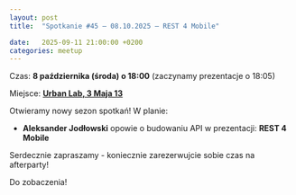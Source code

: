 ```yaml
---
layout: post
title:  "Spotkanie #45 – 08.10.2025 – REST 4 Mobile"

date:   2025-09-11 21:00:00 +0200
categories: meetup
---
```



Czas: **8 października (środa) o 18:00** (zaczynamy prezentacje o 18:05) 

Miejsce: **[Urban Lab, 3 Maja 13](https://goo.gl/maps/xfBVTXEWcyR3U9XcA)**


Otwieramy nowy sezon spotkań! W planie:
* **Aleksander Jodłowski** opowie o budowaniu API w prezentacji: **REST 4 Mobile**

Serdecznie zapraszamy - koniecznie zarezerwujcie sobie czas na afterparty!

Do zobaczenia!
